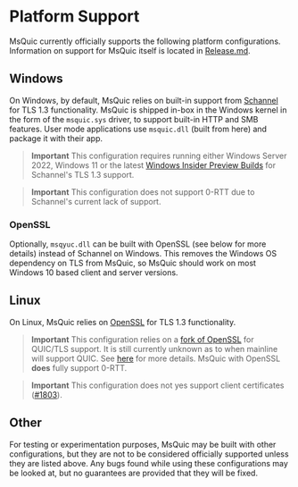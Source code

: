 # Platform Support

MsQuic currently officially supports the following platform configurations. Information on support for MsQuic itself is located in [Release.md](./Release.md).

## Windows

On Windows, by default, MsQuic relies on built-in support from [Schannel](https://docs.microsoft.com/en-us/windows/win32/com/schannel) for TLS 1.3 functionality. MsQuic is shipped in-box in the Windows kernel in the form of the `msquic.sys` driver, to support built-in HTTP and SMB features. User mode applications use `msquic.dll` (built from here) and package it with their app.

> **Important** This configuration requires running either Windows Server 2022, Windows 11 or the latest [Windows Insider Preview Builds](https://insider.windows.com/en-us/) for Schannel's TLS 1.3 support.

> **Important** This configuration does not support 0-RTT due to Schannel's current lack of support.

### OpenSSL

Optionally, `msqyuc.dll` can be built with OpenSSL (see below for more details) instead of Schannel on Windows. This removes the Windows OS dependency on TLS from MsQuic, so MsQuic should work on most Windows 10 based client and server versions.

## Linux

On Linux, MsQuic relies on [OpenSSL](https://www.openssl.org/) for TLS 1.3 functionality.

> **Important** This configuration relies on a [fork of OpenSSL](https://github.com/quictls/openssl) for QUIC/TLS support. It is still currently unknown as to when mainline will support QUIC. See [here](https://www.openssl.org/blog/blog/2020/02/17/QUIC-and-OpenSSL/) for more details. MsQuic with OpenSSL **does** fully support 0-RTT.

> **Important** This configuration does not yes support client certificates ([#1803](https://github.com/microsoft/msquic/issues/1803)).

## Other

For testing or experimentation purposes, MsQuic may be built with other configurations, but they are not to be considered officially supported unless they are listed above. Any bugs found while using these configurations may be looked at, but no guarantees are provided that they will be fixed.
